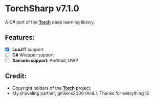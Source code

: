 # TorchSharp v7.1.0
A C# port of the [**Torch**](https://github.com/torch/torch7) deep learning library.

## Features:
- [x] **LuaJIT** support
- [ ] **C#** Wrapper support
- [ ] **Xamarin support**: Android, UWP

## Credit:
- Copyright holders of the [**Torch**](https://github.com/torch/torch7) project.
- My shoveling partner, gmlwns2000 (AinL). Thanks for everything :3
